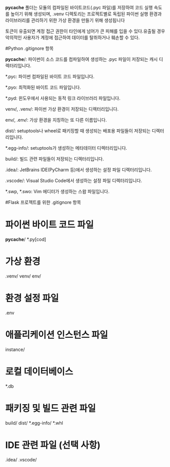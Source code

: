 __pycache__ 폴더는 모듈의 컴파일된 바이트코드(.pyc 파일)를 저장하여 코드 실행 속도를 높이기 위해 생성되며, 
.venv 디렉토리는 프로젝트별로 독립된 파이썬 실행 환경과 라이브러리를 관리하기 위한 가상 환경을 만들기 위해 생성됩니다

토큰이 유출되면 계정 접근 권한이 타인에게 넘어가 큰 피해를 입을 수 있다.유출될 경우 악의적인 사용자가 계정에 접근하여 데이터를 탈취하거나 훼손할 수 있다.

#Python .gitignore  항목 

__pycache__/: 파이썬이 소스 코드를 컴파일하여 생성하는 .pyc 파일이 저장되는 캐시 디렉터리입니다.

*.pyc: 파이썬 컴파일된 바이트 코드 파일입니다.

*.pyo: 최적화된 바이트 코드 파일입니다.

*.pyd: 윈도우에서 사용되는 동적 링크 라이브러리 파일입니다.

venv/, .venv/: 파이썬 가상 환경이 저장되는 디렉터리입니다.

env/, .env/: 가상 환경을 지칭하는 또 다른 이름입니다.

dist/: setuptools나 wheel로 패키징할 때 생성되는 배포용 파일들이 저장되는 디렉터리입니다.

*.egg-info/: setuptools가 생성하는 메타데이터 디렉터리입니다.

build/: 빌드 관련 파일들이 저장되는 디렉터리입니다.

.idea/: JetBrains IDE(PyCharm 등)에서 생성하는 설정 파일 디렉터리입니다.

.vscode/: Visual Studio Code에서 생성하는 설정 파일 디렉터리입니다.

*.swp, *.swo: Vim 에디터가 생성하는 스왑 파일입니다.

#Flask 프로젝트를 위한 .gitignore 항목

# 파이썬 바이트 코드 파일
__pycache__/
*.py[cod]

# 가상 환경
.venv/
venv/
env/

# 환경 설정 파일
.env

# 애플리케이션 인스턴스 파일
instance/

# 로컬 데이터베이스
*.db

# 패키징 및 빌드 관련 파일
build/
dist/
*.egg-info/
*.whl

# IDE 관련 파일 (선택 사항)
.idea/
.vscode/
